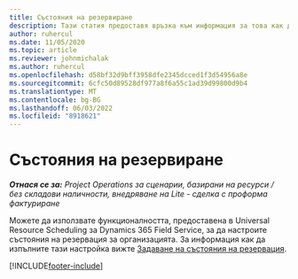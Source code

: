 ```yaml
---
title: Състояния на резервиране
description: Тази статия предоставя връзка към информация за това как да настроите състояния на резервация за Project Operations.
author: ruhercul
ms.date: 11/05/2020
ms.topic: article
ms.reviewer: johnmichalak
ms.author: ruhercul
ms.openlocfilehash: d58bf32d9bff3958dfe2345dcced1f3d54956a8e
ms.sourcegitcommit: 6cfc50d89528df977a8f6a55c1ad39d99800d9b4
ms.translationtype: MT
ms.contentlocale: bg-BG
ms.lasthandoff: 06/03/2022
ms.locfileid: "8918621"
---
```

# <a name="booking-statuses"></a>Състояния на резервиране

_**Отнася се за:** Project Operations за сценарии, базирани на ресурси / без складови наличности, внедряване на Lite - сделка с проформа фактуриране_

Можете да използвате функционалността, предоставена в Universal Resource Scheduling за Dynamics 365 Field Service, за да настроите състояния на резервация за организацията. За информация как да изпълните тази настройка вижте [Задаване на състояния на резервация](/dynamics365/field-service/set-up-booking-statuses).


[!INCLUDE[footer-include](../includes/footer-banner.md)]